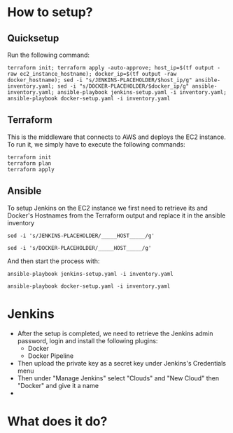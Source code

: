# How to setup? 
## Quicksetup
Run the following command:
```
terraform init; terraform apply -auto-approve; host_ip=$(tf output -raw ec2_instance_hostname); docker_ip=$(tf output -raw docker_hostname); sed -i "s/JENKINS-PLACEHOLDER/$host_ip/g" ansible-inventory.yaml; sed -i "s/DOCKER-PLACEHOLDER/$docker_ip/g" ansible-inventory.yaml; ansible-playbook jenkins-setup.yaml -i inventory.yaml; ansible-playbook docker-setup.yaml -i inventory.yaml
```
## Terraform
This is the middleware that connects to AWS and deploys the EC2 instance. To run it, we simply have to execute the following commands:
```
terraform init
terraform plan
terraform apply 
```
## Ansible 
To setup Jenkins on the EC2 instance we first need to retrieve its and Docker's Hostnames from the Terraform output and replace it in the ansible inventory
```
sed -i 's/JENKINS-PLACEHOLDER/_____HOST_____/g'
```
```
sed -i 's/DOCKER-PLACEHOLDER/_____HOST_____/g'
```
And then start the process with: 
```
ansible-playbook jenkins-setup.yaml -i inventory.yaml
```
```
ansible-playbook docker-setup.yaml -i inventory.yaml
```
# Jenkins 
* After the setup is completed, we need to retrieve the Jenkins admin password, login and install the following plugins: 
  * Docker
  * Docker Pipeline
* Then upload the private key as a secret key under Jenkins's Credentials menu
* Then under "Manage Jenkins" select "Clouds" and "New Cloud" then "Docker" and give it a name 
* 

# What does it do? 